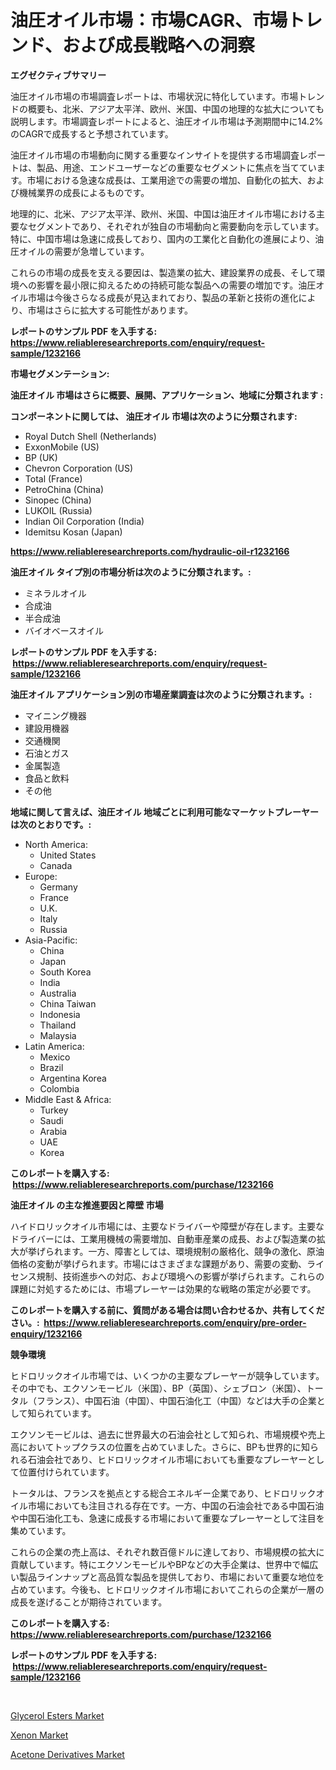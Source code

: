 <p><h1>油圧オイル市場：市場CAGR、市場トレンド、および成長戦略への洞察</h1></p><p><strong>エグゼクティブサマリー</strong></p>
<p><p>油圧オイル市場の市場調査レポートは、市場状況に特化しています。市場トレンドの概要も、北米、アジア太平洋、欧州、米国、中国の地理的な拡大についても説明します。市場調査レポートによると、油圧オイル市場は予測期間中に14.2%のCAGRで成長すると予想されています。</p><p>油圧オイル市場の市場動向に関する重要なインサイトを提供する市場調査レポートは、製品、用途、エンドユーザーなどの重要なセグメントに焦点を当てています。市場における急速な成長は、工業用途での需要の増加、自動化の拡大、および機械業界の成長によるものです。</p><p>地理的に、北米、アジア太平洋、欧州、米国、中国は油圧オイル市場における主要なセグメントであり、それぞれが独自の市場動向と需要動向を示しています。特に、中国市場は急速に成長しており、国内の工業化と自動化の進展により、油圧オイルの需要が急増しています。</p><p>これらの市場の成長を支える要因は、製造業の拡大、建設業界の成長、そして環境への影響を最小限に抑えるための持続可能な製品への需要の増加です。油圧オイル市場は今後さらなる成長が見込まれており、製品の革新と技術の進化により、市場はさらに拡大する可能性があります。</p></p>
<p><strong>レポートのサンプル PDF を入手する: <a href="https://www.reliableresearchreports.com/enquiry/request-sample/1232166">https://www.reliableresearchreports.com/enquiry/request-sample/1232166</a></strong></p>
<p><strong>市場セグメンテーション:</strong></p>
<p><strong> 油圧オイル 市場はさらに概要、展開、アプリケーション、地域に分類されます :</strong></p>
<p><strong>コンポーネントに関しては、 油圧オイル 市場は次のように分類されます: &nbsp;</strong></p>
<p><ul><li>Royal Dutch Shell (Netherlands)</li><li>ExxonMobile (US)</li><li>BP (UK)</li><li>Chevron Corporation (US)</li><li>Total (France)</li><li>PetroChina (China)</li><li>Sinopec (China)</li><li>LUKOIL (Russia)</li><li>Indian Oil Corporation (India)</li><li>Idemitsu Kosan (Japan)</li></ul></p>
<p><strong><a href="https://www.reliableresearchreports.com/hydraulic-oil-r1232166">https://www.reliableresearchreports.com/hydraulic-oil-r1232166</a></strong></p>
<p><strong> 油圧オイル タイプ別の市場分析は次のように分類されます。:</strong></p>
<p><ul><li>ミネラルオイル</li><li>合成油</li><li>半合成油</li><li>バイオベースオイル</li></ul></p>
<p><strong>レポートのサンプル PDF を入手する: &nbsp;<a href="https://www.reliableresearchreports.com/enquiry/request-sample/1232166">https://www.reliableresearchreports.com/enquiry/request-sample/1232166</a></strong></p>
<p><strong> 油圧オイル アプリケーション別の市場産業調査は次のように分類されます。:</strong></p>
<p><ul><li>マイニング機器</li><li>建設用機器</li><li>交通機関</li><li>石油とガス</li><li>金属製造</li><li>食品と飲料</li><li>その他</li></ul></p>
<p><strong>地域に関して言えば、油圧オイル 地域ごとに利用可能なマーケットプレーヤーは次のとおりです。:</strong></p>
<p><ul>
    <li>
        North America:
        <ul>
            <li>United States</li>
            <li>Canada</li>
        </ul>
    </li>
    <li>
        Europe:
        <ul>
            <li>Germany</li>
            <li>France</li>
            <li>U.K.</li>
            <li>Italy</li>
            <li>Russia</li>
        </ul>
    </li>
    <li>
        Asia-Pacific:
        <ul>
            <li>China</li>
            <li>Japan</li>
            <li>South Korea</li>
            <li>India</li>
            <li>Australia</li>
            <li>China Taiwan</li>
            <li>Indonesia</li>
            <li>Thailand</li>
            <li>Malaysia</li>
        </ul>
    </li>
    <li>
        Latin America:
        <ul>
            <li>Mexico</li>
            <li>Brazil</li>
            <li>Argentina Korea</li>
            <li>Colombia</li>
        </ul>
    </li>
    <li>
        Middle East & Africa:
        <ul>
            <li>Turkey</li>
            <li>Saudi</li>
            <li>Arabia</li>
            <li>UAE</li>
            <li>Korea</li>
        </ul>
    </li>
    </ul></p>
<p><strong>このレポートを購入する: &nbsp;<a href="https://www.reliableresearchreports.com/purchase/1232166">https://www.reliableresearchreports.com/purchase/1232166</a></strong></p>
<p><strong>油圧オイル の主な推進要因と障壁 市場</strong></p>
<p><p>ハイドロリックオイル市場には、主要なドライバーや障壁が存在します。主要なドライバーには、工業用機械の需要増加、自動車産業の成長、および製造業の拡大が挙げられます。一方、障害としては、環境規制の厳格化、競争の激化、原油価格の変動が挙げられます。市場にはさまざまな課題があり、需要の変動、ライセンス規制、技術進歩への対応、および環境への影響が挙げられます。これらの課題に対処するためには、市場プレーヤーは効果的な戦略の策定が必要です。</p></p>
<p><strong>このレポートを購入する前に、質問がある場合は問い合わせるか、共有してください。:&nbsp; <a href="https://www.reliableresearchreports.com/enquiry/pre-order-enquiry/1232166">https://www.reliableresearchreports.com/enquiry/pre-order-enquiry/1232166</a></strong></p>
<p><strong>競争環境</strong></p>
<p><p>ヒドロリックオイル市場では、いくつかの主要なプレーヤーが競争しています。その中でも、エクソンモービル（米国）、BP（英国）、シェブロン（米国）、トータル（フランス）、中国石油（中国）、中国石油化工（中国）などは大手の企業として知られています。</p><p>エクソンモービルは、過去に世界最大の石油会社として知られ、市場規模や売上高においてトップクラスの位置を占めていました。さらに、BPも世界的に知られる石油会社であり、ヒドロリックオイル市場においても重要なプレーヤーとして位置付けられています。</p><p>トータルは、フランスを拠点とする総合エネルギー企業であり、ヒドロリックオイル市場においても注目される存在です。一方、中国の石油会社である中国石油や中国石油化工も、急速に成長する市場において重要なプレーヤーとして注目を集めています。</p><p>これらの企業の売上高は、それぞれ数百億ドルに達しており、市場規模の拡大に貢献しています。特にエクソンモービルやBPなどの大手企業は、世界中で幅広い製品ラインナップと高品質な製品を提供しており、市場において重要な地位を占めています。今後も、ヒドロリックオイル市場においてこれらの企業が一層の成長を遂げることが期待されています。</p></p>
<p><strong>このレポートを購入する: &nbsp; <a href="https://www.reliableresearchreports.com/purchase/1232166">https://www.reliableresearchreports.com/purchase/1232166</a></strong></p>
<p><strong>レポートのサンプル PDF を入手する: &nbsp;<a href="https://www.reliableresearchreports.com/enquiry/request-sample/1232166">https://www.reliableresearchreports.com/enquiry/request-sample/1232166</a></strong><strong></strong></p>
<p>&nbsp;</p>
<p><p><a href="https://www.linkedin.com/pulse/glycerol-esters-market-research-report-provides-thorough-z4bqe?trackingId=xGWGudnhbnNEH8LGSPdrVA%3D%3D">Glycerol Esters Market</a></p><p><a href="https://www.linkedin.com/pulse/xenon-market-size-growing-forecasted-period-from-2024--muf2e?trackingId=mdCK5YQZtlQvvEsA7IPW5A%3D%3D">Xenon Market</a></p><p><a href="https://www.linkedin.com/pulse/acetone-derivatives-market-share-amp-new-trends-analysis-py8qe?trackingId=vDD8NR4LHeo2ZlX2EyhnOg%3D%3D">Acetone Derivatives Market</a></p></p>